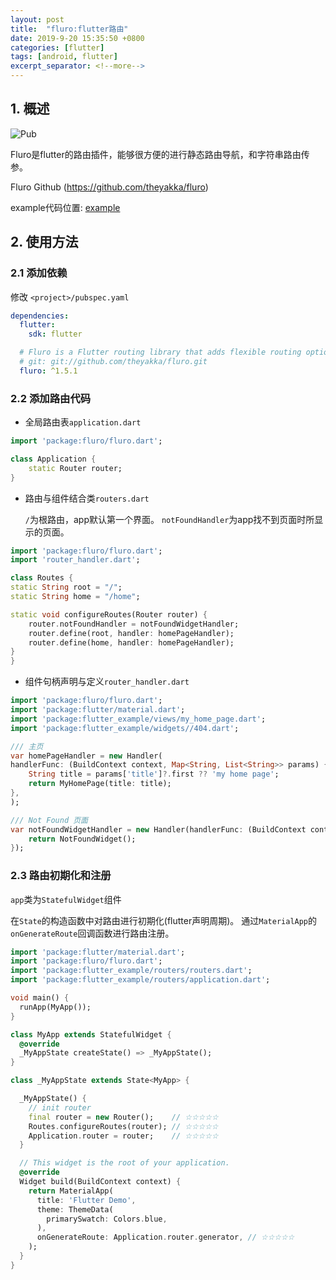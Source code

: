 ```yaml
---
layout: post
title:  "fluro:flutter路由"
date: 2019-9-20 15:35:50 +0800
categories: [flutter]
tags: [android, flutter]
excerpt_separator: <!--more-->
---
```


## 1. 概述

![Pub](https://img.shields.io/pub/v/fluro)
  
Fluro是flutter的路由插件，能够很方便的进行静态路由导航，和字符串路由传参。

Fluro Github (https://github.com/theyakka/fluro)

example代码位置: [example](https://github.com/kaisawind/flutter_example/tree/a003a9e2733e75dc663b1588bbc5555e9279846c)

## 2. 使用方法

### 2.1 添加依赖

修改
`<project>/pubspec.yaml`

```yaml
dependencies:
  flutter:
    sdk: flutter

  # Fluro is a Flutter routing library that adds flexible routing options like wildcards, named parameters and clear route definitions.
  # git: git://github.com/theyakka/fluro.git
  fluro: ^1.5.1
```

### 2.2 添加路由代码

* 全局路由表`application.dart`

```dart
import 'package:fluro/fluro.dart';

class Application {
    static Router router;
}

```

* 路由与组件结合类`routers.dart`

    `/`为根路由，app默认第一个界面。
    `notFoundHandler`为app找不到页面时所显示的页面。

```dart
import 'package:fluro/fluro.dart';
import 'router_handler.dart';

class Routes {
static String root = "/";
static String home = "/home";

static void configureRoutes(Router router) {
    router.notFoundHandler = notFoundWidgetHandler;
    router.define(root, handler: homePageHandler);
    router.define(home, handler: homePageHandler);
}
}

```

* 组件句柄声明与定义`router_handler.dart`

```dart
import 'package:fluro/fluro.dart';
import 'package:flutter/material.dart';
import 'package:flutter_example/views/my_home_page.dart';
import 'package:flutter_example/widgets//404.dart';

/// 主页
var homePageHandler = new Handler(
handlerFunc: (BuildContext context, Map<String, List<String>> params) {
    String title = params['title']?.first ?? 'my home page';
    return MyHomePage(title: title);
},
);

/// Not Found 页面
var notFoundWidgetHandler = new Handler(handlerFunc: (BuildContext context, Map<String, List<String>> params) {
    return NotFoundWidget();
});
```

### 2.3 路由初期化和注册

`app`类为`StatefulWidget`组件

在`State`的构造函数中对路由进行初期化(flutter声明周期)。
通过`MaterialApp`的`onGenerateRoute`回调函数进行路由注册。

```dart
import 'package:flutter/material.dart';
import 'package:fluro/fluro.dart';
import 'package:flutter_example/routers/routers.dart';
import 'package:flutter_example/routers/application.dart';

void main() {
  runApp(MyApp());
}

class MyApp extends StatefulWidget {
  @override
  _MyAppState createState() => _MyAppState();
}

class _MyAppState extends State<MyApp> {

  _MyAppState() {
    // init router
    final router = new Router();    // ☆☆☆☆☆
    Routes.configureRoutes(router); // ☆☆☆☆☆
    Application.router = router;    // ☆☆☆☆☆
  }

  // This widget is the root of your application.
  @override
  Widget build(BuildContext context) {
    return MaterialApp(
      title: 'Flutter Demo',
      theme: ThemeData(
        primarySwatch: Colors.blue,
      ),
      onGenerateRoute: Application.router.generator, // ☆☆☆☆☆
    );
  }
}
```




